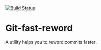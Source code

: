 [![Build Status](https://travis-ci.com/shchuko/Git-fast-reword.svg?branch=master)](https://travis-ci.com/shchuko/Git-fast-reword)

# Git-fast-reword

A utility helps you to reword commits faster  